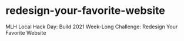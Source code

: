 # redesign-your-favorite-website
MLH Local Hack Day: Build 2021 Week-Long Challenge: Redesign Your Favorite Website
